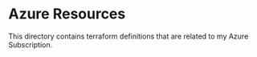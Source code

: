 # Azure Resources

This directory contains terraform definitions that are related to my Azure Subscription.
